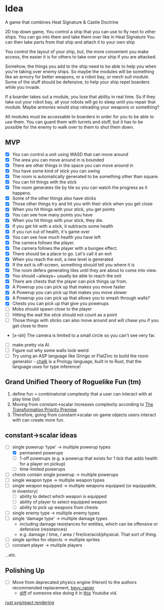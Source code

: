 # Idea

A game that combines Heat Signature & Castle Doctrine

2D top down game,
You control a ship that you can use to fly next to other ships.
You can go into them and take them over like in Heat Signature
You can then take parts from that ship and attach it to your own ship

You control the layout of your ship, but, the more convenient you make access, the easier it is for others to take over your ship if you are attacked.

Somehow, the things you add to the ship need to be able to help you when you're taking over enemy ships. So maybe the modules will be something like an armory for better weapons, or a robot bay, or mech suit module. Some of the stuff should be defensive, to help your ship repel boarders while you invade.

If a boarder takes out a module, you lose that ability in real time. So if they take out your robot bay, all your robots will go to sleep until you repair that module. Maybe armories would stop reloading your weapons or something?

All modules must be accessable to boarders in order for you to be able to use them. You can guard them with turrets and stuff, but it has to be possible for the enemy to walk over to them to shut them down.

## MVP

* [x] You can control a unit using WASD that can move around
* [x] The area you can move around in is bounded
* [x] There are other things in the space you can move around in
* [x] You have some kind of stick you can swing
* [x] The room is automatically generated to be something other than square.
* [x] You can hit things with the stick
* [x] The room generates tile by tile so you can watch the progress as it happens.
* [x] Some of the other things also have sticks
* [x] Those other things try and hit you with their stick when you get close
* [x] When you hit things with your stick, you get points
* [x] You can see how many points you have
* [x] When you hit things with your stick, they die.
* [x] If you get hit with a stick, it subtracts some health
* [x] If you run out of health, it's game over
* [x] You can see how much health you have left
* [x] The camera follows the player.
* [x] The camera follows the player with a bungee effect.
* [x] There should be a place to go. Let's call it an exit
* [x] When you reach the exit, a new level is generated
* [x] If the exit is off-screen, something should tell you where it is
* [x] The room defers generating tiles until they are about to come into view.
* [x] You should ~always~ usually be able to reach the exit
* [x] There are chests that the player can pick things up from.
* [x] A Powerup you can pick up that makes you move faster
* [x] A Powerup you can pick up that makes you move slower
* [x] A Powerup you can pick up that allows you to smash through walls?
* [x] Chests you can pick up that give you powerups
* [ ] Mobs should spawn close to the player
* [ ] Hitting the wall the stick should not count as a point
* [ ] Those things with sticks can also move around and will chase you if you get close to them
* [x-ish] The camera is limited to a small circle so you can't see very far.
* [ ] make pretty via AI.
* [ ] Figure out why some walls look weird
* [ ] Try using an ASP language like Gringo or FlatZinc to build the room generator
      - [chalk](https://rust-lang.github.io/chalk/book/engine.html) is a Prology language, built in to Rust, that the language uses for type inference!

## Grand Unified Theory of Roguelike Fun (tm)
1. define fun = combinatorial complexity that a user can interact with at play time (lol)
1. Moving from constant->scalar increases complexity according to [The Transformation Priority Premise](https://en.wikipedia.org/wiki/Transformation_Priority_Premise)
1. Therefore, going from constant->scalar on game objects users interact with can create more fun.

## constant->scalar ideas
* [ ] single powerup 'type' -> multiple powerup types
  - [x] permanent powerups
  - [ ] 1-off powerups (e.g. a powerup that exists for 1 tick that adds health for a player on pickup)
  - [ ] time-limited powerups
* [ ] chests contain single powerup -> multiple powerups
* [ ] single weapon type -> multiple weapon types
* [ ] single weapon equipped -> multiple weapons equipped (or equippable, in inventory)
  - [ ] ability to detect which weapon is equipped
  - [ ] ability of player to select equipped weapon
  - [ ] ability to pick up weapons from chests
* [ ] single enemy type -> multiple enemy types
* [ ] single 'damage type' -> multiple damage types
  - including damage resistances for entities, which can be offensive or defensive (resistances)
  - e.g. damage / time, / area / fire/ice/acid/physical. That sort of thing.
* [ ] single sprites for objects -> multiple sprites
* [ ] constant player -> multiple players

...etc.



## Polishing Up
* [ ] Move from deprecated physics engine (Heron) to the authors recommended replacement, [bevy_rapier](https://rapier.rs/docs/user_guides/bevy_plugin/getting_started_bevy)
  - [diff](https://github.com/rust-adventure/2d-platformer-sandbox-youtube-series/commit/cbb6e32f2e5338cbc49d1046b7f4a23a09d339c7) of someone else doing it in [this](https://www.youtube.com/watch?v=zvLWibkWcVg) Youtube vid.

[rust svg/react rendering](https://docs.rs/dioxus-html/0.2.1/dioxus_html/struct.svg.html)

